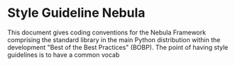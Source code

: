 # Style Guideline Nebula

This document gives coding conventions for the Nebula Framework comprising the standard library in the main Python distribution within the development "Best of the Best Practices" (BOBP).
The point of having style guidelines is to have a common vocab